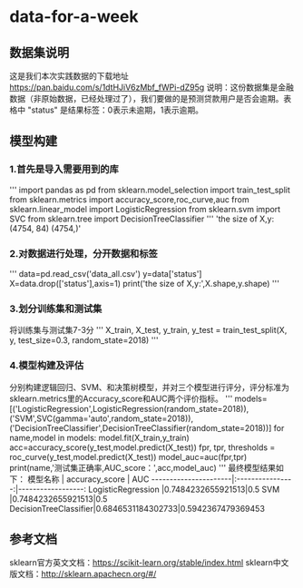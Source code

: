 # data-for-a-week
## 数据集说明
这是我们本次实践数据的下载地址 https://pan.baidu.com/s/1dtHJiV6zMbf_fWPi-dZ95g
说明：这份数据集是金融数据（非原始数据，已经处理过了），我们要做的是预测贷款用户是否会逾期。表格中 "status" 是结果标签：0表示未逾期，1表示逾期。
## 模型构建
### 1.首先是导入需要用到的库
'''
import pandas as pd
from sklearn.model_selection import train_test_split
from sklearn.metrics import accuracy_score,roc_curve,auc
from sklearn.linear_model import LogisticRegression
from sklearn.svm import SVC
from sklearn.tree import DecisionTreeClassifier
'''
'the size of X,y: (4754, 84) (4754,)'
### 2.对数据进行处理，分开数据和标签
'''
data=pd.read_csv('data_all.csv')
y=data['status']
X=data.drop(['status'],axis=1)
print('the size of X,y:',X.shape,y.shape)
'''
### 3.划分训练集和测试集
将训练集与测试集7-3分
'''
X_train, X_test, y_train, y_test = train_test_split(X, y, test_size=0.3, random_state=2018)
'''
### 4.模型构建及评估
分别构建逻辑回归、SVM、和决策树模型，并对三个模型进行评分，评分标准为sklearn.metrics里的Accuracy_score和AUC两个评价指标。
'''
models=[('LogisticRegression',LogisticRegression(random_state=2018)),('SVM',SVC(gamma='auto',random_state=2018)),('DecisionTreeClassifier',DecisionTreeClassifier(random_state=2018))]
for name,model in models:
    model.fit(X_train,y_train)
    acc=accuracy_score(y_test,model.predict(X_test))
    fpr, tpr, thresholds = roc_curve(y_test,model.predict(X_test))
    model_auc=auc(fpr,tpr)
    print(name,'测试集正确率,AUC_score：',acc,model_auc)
'''
最终模型结果如下：
        模型名称       |  accuracy_score  |         AUC
----------------------|:----------------:|------------------:
  LogisticRegression  |0.7484232655921513|0.5
          SVM         |0.7484232655921513|0.5
DecisionTreeClassifier|0.6846531184302733|0.5942367479369453
## 参考文档
sklearn官方英文文档：https://scikit-learn.org/stable/index.html
sklearn中文版文档：http://sklearn.apachecn.org/#/
